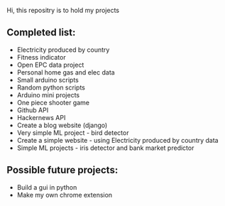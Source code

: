 Hi, this repositry is to hold my projects

Completed list:
---
- Electricity produced by country
- Fitness indicator
- Open EPC data project
- Personal home gas and elec data
- Small arduino scripts
- Random python scripts
- Arduino mini projects
- One piece shooter game
- Github API
- Hackernews API
- Create a blog website (django)
- Very simple ML project - bird detector
- Create a simple website - using Electricity produced by country data
- Simple ML projects - iris detector and bank market predictor

Possible future projects:
---
- Build a gui in python
- Make my own chrome extension
